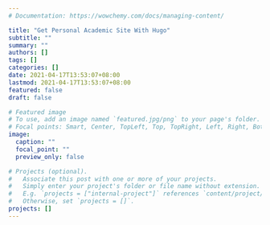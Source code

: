 ```yaml
---
# Documentation: https://wowchemy.com/docs/managing-content/

title: "Get Personal Academic Site With Hugo"
subtitle: ""
summary: ""
authors: []
tags: []
categories: []
date: 2021-04-17T13:53:07+08:00
lastmod: 2021-04-17T13:53:07+08:00
featured: false
draft: false

# Featured image
# To use, add an image named `featured.jpg/png` to your page's folder.
# Focal points: Smart, Center, TopLeft, Top, TopRight, Left, Right, BottomLeft, Bottom, BottomRight.
image:
  caption: ""
  focal_point: ""
  preview_only: false

# Projects (optional).
#   Associate this post with one or more of your projects.
#   Simply enter your project's folder or file name without extension.
#   E.g. `projects = ["internal-project"]` references `content/project/deep-learning/index.md`.
#   Otherwise, set `projects = []`.
projects: []
---
```

